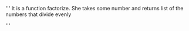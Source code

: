 '''
It is a function factorize. 
She takes some number and returns list of the numbers that divide evenly

'''